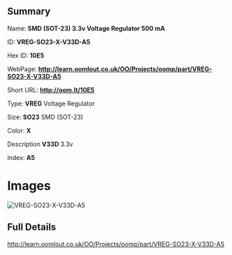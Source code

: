 

## Summary
 
Name: __SMD (SOT-23) 3.3v Voltage Regulator 500 mA__

ID: __VREG-SO23-X-V33D-A5__

Hex ID: __10E5__

WebPage: __http://learn.oomlout.co.uk/OO/Projects/oomp/part/VREG-SO23-X-V33D-A5__

Short URL: __http://oom.lt/10E5__


Type: __VREG__ Voltage Regulator 

Size: __SO23__ SMD (SOT-23) 

Color: __X__  

Description __V33D__ 3.3v 

Index: __A5__


 # Images
![VREG-SO23-X-V33D-A5](http://oomlout.com/oomp-gen/parts/VREG-SO23-X-V33D-A5/VREG-SO23-X-V33D-A5_420.jpg)



 ## Full Details

 http://learn.oomlout.co.uk/OO/Projects/oomp/part/VREG-SO23-X-V33D-A5














